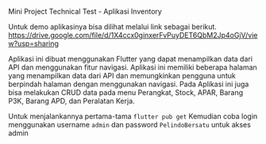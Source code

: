 Mini Project Technical Test - Aplikasi Inventory

Untuk demo aplikasinya bisa dilihat melalui link sebagai berikut.
https://drive.google.com/file/d/1X4ccx0ginxerFvPuyDET6QbM2Jp4oGjV/view?usp=sharing

Aplikasi ini dibuat menggunakan Flutter yang dapat menampilkan data dari API dan menggunakan fitur navigasi. Aplikasi ini memiliki beberapa halaman yang menampilkan data dari API dan memungkinkan pengguna untuk berpindah halaman dengan menggunakan navigasi. Pada Aplikasi ini juga bisa melakukan CRUD data pada menu Perangkat, Stock, APAR, Barang P3K, Barang APD, dan Peralatan Kerja.

Untuk menjalankannya pertama-tama `flutter pub get`
Kemudian coba login menggunakan username `admin` dan password `PelindoBersatu` untuk akses admin
